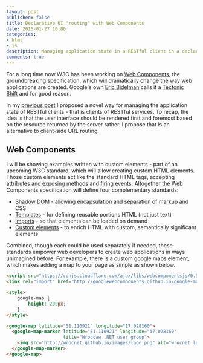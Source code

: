 ```yaml
---
layout: post
published: false
title: Declarative UI "routing" with Web Components
date: 2015-01-27 10:00
categories:
- html
- js
description: Managing application state in a RESTful client in a declarative way
comments: true
---
```


For a long time now W3C has been working on [Web Components][wc], the groundbreaking
specification, which will dramatically change the way web applications are
created. Google's own [Eric Bidelman][eric] calls it a [Tectonic Shift][shift]
and for good reason.

<!--more-->

In my [previous post]({{page.previous.url}}) I proposed a novel way for managing the application state of RESTful
clients - that is clients of RESTful services. To recap, the idea is that the user interface should be rendered first
and foremost based on the resource returned by the server rather. I propose that is an alternative to client-side
URL routing.

## Web Components

I will be showing examples written with custom elements - part of an upcoming W3C standard, which will allow creating
custom HTML elements. Those custom elements act like the standard HTML tags, accepting attributes and exposing methods
and firing events. Altogether the Web Components specification will define four complementary standards:

 * [Shadow DOM][shadow] - allowing encapsulation and separation of markup and CSS
 * [Templates][templates] - for defining reusable portions HTML (not just text)
 * [Imports][imports] - so that elements can be loaded on demand
 * [Custom elements][custom] - to enrich HTML with custom, semantically significant elements

Combined, though each could be used separately if needed, these standards empower web developers to create web applications
in ways unimagined before. For example, there is a custom google maps element, which makes adding a map to your page as
simple as shown below.

``` html
<script src="https://cdnjs.cloudflare.com/ajax/libs/webcomponentsjs/0.5.2/webcomponents.min.js" />
<link rel="import" href="http://googlewebcomponents.github.io/google-map/components/google-map/google-map.html" />

<style>
    google-map {
        height: 200px;
    }
</style>

<google-map latitude="51.110921" longitude="17.028160">
  <google-map-marker latitude="51.110921" longitude="17.028160"
                     title="Wrocław .NET user group">
    <img src="http://wrocnet.github.io/images/logo.png" alt="wrocnet logo" />
  </google-map-marker>
</google-map>
```

<script src="https://cdnjs.cloudflare.com/ajax/libs/webcomponentsjs/0.5.2/webcomponents.min.js" />
<link rel="import" href="http://googlewebcomponents.github.io/google-map/components/google-map/google-map.html" />

<style>
    google-map {
        height: 200px;
    }
</style>

<google-map latitude="51.110921" longitude="17.028160">
  <google-map-marker latitude="51.110921" longitude="17.028160"
                     title="Wrocław .NET user group">
    <img src="http://wrocnet.github.io/images/logo.png" alt="wrocnet logo" />
  </google-map-marker>
</google-map>

No boilerplate JavaScript that would traditionally obscure intent. _And_ it would be so much easier to replace Google
map with [Yandex](https://github.com/just-boris/polymer-ymaps), [Open Street Map](https://github.com/ruben96/open-map),
[Leaflet](https://github.com/nhnb/leaflet-map) or [other from custom elements](http://customelements.io/?q=map).

__Note__ The `webcomponents.js` is a polyfill currently required for browsers other than Chrome and Opera.

You can find dozens more components on [component kitchen](http://component.kitchen/), [customelements.io](http://customelements.io/)
and [some more experiments by google](http://googlewebcomponents.github.io/).

I really, really love how Web Components turn the traditional [`<div><soup>`](http://drupal.stackexchange.com/questions/2917/can-you-do-anything-about-the-div-soup)
into ___meaningful___ code. They are a tool for creating [Domain-Specific Language](http://en.wikipedia.org/wiki/Domain-specific_language) for HTML.

## Routing with Custom Elements

There is a neat component, which implements traditional URL routing as a custom [`<app-router>`][approuter] element.

``` html
<app-router>
  <!-- matches an exact path -->
  <app-route path="/home" import="/pages/home-page.html"></app-route>

  <!-- matches using a wildcard -->
  <app-route path="/customer/*" import="/pages/customer-page.html"></app-route>

  <!-- matches using a path variable -->
  <app-route path="/order/:id" import="/pages/order-page.html"></app-route>

  <!-- matches a pattern like '/word/number' -->
  <app-route path="/^\/\w+\/\d+$/i" regex import="/pages/regex-page.html"></app-route>

  <!-- matches everything else -->
  <app-route path="*" import="/pages/not-found-page.html"></app-route>
</app-router>
```

It supports imported and inline templates, binding to route parameters and all other features found in all-javascript
routers.

It is still URL-routing though. Also the approach to handle routing and browser history in one component violates the
[single responsibility principle][srp] IMO.

## Linked Data to the rescue

The `<app-router>` component is a great base, which can be adapted to handle REST models. Below is my idea, which I have
been experimenting with by modifying the app-router's code, thus retaining the template loading functionality and events.

``` html
<ld-presenter id="main-content">
  <!-- load a view asynchronously for Person -->
  <ld-view type="http://schema.org/Person" import="/views/person.html"></ld-view>

  <!-- no type attribute would match anything -->
  <ld-view>
    <template>
      Sorry, unsupported model
    </template>
  </ld-view>
</ld-presenter>
```

Unlike `<app-router>` I think that `<ld-presenter>` should only handle selecting a view to honour the [Single
Responsibility Principle][srp]. History could be handled by another custom element created for that specific task:

``` html
<ld-history baseUri="http://example.com/my-api/" ></ld-history>
```

Dropping the above anywhere in the page would automatically change the page URL (by using hashes or HTML5 history)
whenever the model changes.

### So where is the model actually?

I like the

[wc]: http://webcomponents.org/
[eric]: https://twitter.com/ebidel
[shift]: http://webcomponents.org/presentations/web-components-a-tectonic-shift-for-web-development-at-google-io/
[shadow]: http://w3c.github.io/webcomponents/spec/shadow/
[imports]: http://w3c.github.io/webcomponents/spec/imports/
[custom]: http://w3c.github.io/webcomponents/spec/custom/
[templates]: https://html.spec.whatwg.org/multipage/scripting.html#the-template-element
[approuter]: https://github.com/erikringsmuth/app-router
[srp]: http://www.oodesign.com/single-responsibility-principle.html